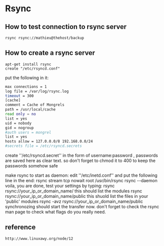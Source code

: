 

# Rsync



## How to test connection to rsync server

    rsync rsync://mathieu@thehost/backup


## How to create a rsync server

    apt-get install rsync
    create "/etc/rsyncd.conf"

put the following in it:

```sh
max connections = 1
log file = /var/log/rsync.log
timeout = 300
[cache]
comment = Cache of Mongrels
path = /usr/local/cache
read only = no
list = yes
uid = nobody
gid = nogroup
#auth users = mongrel
list = yes
hosts allow = 127.0.0.0/8 192.168.0.0/24
#secrets file = /etc/rsyncd.secrets 
```

create ''/etc/rsyncd.secret''
in the form of username:password ,  passwords are saved here as clear text. so don't forget to chmod it to 400 to keep the passwords somehow safe

make rsync to start as daemon:
edit ''/etc/inetd.conf'' and put the following line in the end:
rsync	stream	tcp	nowait	root	/usr/bin/rsync	rsync --daemon
voila, you are done, test your settings by typing:
rsync rsync://your_ip_or_domain_name/ 
this should list the modules
rsync rsync://your_ip_or_domain_name/public
this shuold list the files in your 'public' modules
rsync -avz rsync://your_ip_or_domain_name/public
synchronozing should start the transfer now.
don't forget to check the rsync man page to check what flags do you really need.

## reference

    http://www.linuxawy.org/node/12
